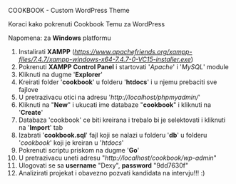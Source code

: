 COOKBOOK - Custom WordPress Theme

Koraci kako pokrenuti Cookbook Temu za WordPress

Napomena: za **Windows** platformu

1. Instalirati **XAMPP** (_https://www.apachefriends.org/xampp-files/7.4.7/xampp-windows-x64-7.4.7-0-VC15-installer.exe_)
2. Pokrenuti **XAMPP Control Panel** i startovati '_Apache_' i '_MySQL_' module
3. Kliknuti na dugme '**Explorer**'
4. Kreirati folder '**cookbook**' u folderu '**htdocs**' i u njemu prebaciti sve fajlove 
5. U pretrazivacu otici na adresu '_http://localhost/phpmyadmin/_'
6. Kliknuti na "**New**" i ukucati ime databaze "**cookbook**" i kliknuti na '**Create**'
7. Databaza 'cookbook' ce biti kreirana i trebalo bi je selektovati i kliknuti na '**Import**' tab
8. Izabrati '**cookbook.sql**' fajl koji se nalazi u folderu '**db**' u folderu '_cookbook_' koji je kreiran u '_htdocs_'
9. Pokrenuti scriptu priskom na dugme '**Go**'
10. U pretrazivacu uneti adresu "_http://localhost/cookbook/wp-admin_"
11. Ulogovati se sa **username** "Dexy", **password** "9dd7630f"
12. Analizirati projekat i obavezno pozvati kandidata na intervju!!! :)
